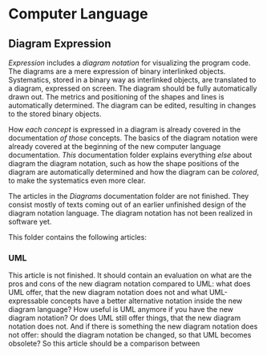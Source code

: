 ﻿Computer Language
=================

## Diagram Expression

*Expression* includes a *diagram notation* for visualizing the program code. The diagrams are a mere expression of binary interlinked objects. Systematics, stored in a binary way as interlinked objects, are translated to a diagram, expressed on screen. The diagram should be fully automatically drawn out. The metrics and positioning of the shapes and lines is automatically determined. The diagram can be edited, resulting in changes to the stored binary objects.

How *each concept* is expressed in a diagram is already covered in the documentation *of those* concepts. The basics of the diagram notation were already covered at the beginning of the new computer language documentation. *This* documentation folder explains everything *else* about diagram the diagram notation, such as how the shape positions of the diagram are automatically determined and how the diagram can be *colored*, to make the systematics even more clear. 

The articles in the *Diagrams* documentation folder are not finished. They consist mostly of texts coming out of an earlier unfinished design of the diagram notation language. The diagram notation has not been realized in software yet.

This folder contains the following articles:

### UML

This article is not finished. It should contain an evaluation on what are the pros and cons of the new diagram notation compared to UML: what does UML offer, that the new diagram notation does not and what UML-expressable concepts have a better alternative notation inside the new diagram language? How useful is UML anymore if you have the new diagram notation? Or does UML still offer things, that the new diagram notation does not. And if there is something the new diagram notation does not offer: should the diagram notation be changed, so that UML becomes obsolete? So this article should be a comparison between 
